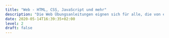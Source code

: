 ```yaml
---
title: "Web - HTML, CSS, JavaScript und mehr"
description: "Die Web Übungsanleitungen eignen sich für alle, die von einer blockbasierten Programmiersprache wie Scratch auf textbasiertes Programmieren umsteigen möchten."
date: 2020-05-14T16:39:35+02:00
level: 2
draft: false
---
```


